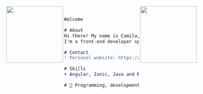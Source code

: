 <img align="right" height="150" src="https://media.giphy.com/media/vvcvtGPa4hSiN4TgeY/giphy.gif"/>
<img align="left" height="150" src="https://media.giphy.com/media/ao9DUiTKH60XS/giphy.gif"/>

```diff

Welcome

# About
Hi there! My name is Camila,
I'm a front-end developer specializing in fullstack development.

# Contact
! Personal website: https://camilaromualdo.com

# Skills 
+ Angular, Ionic, Java and React.

# 📖 Programming, development and design.

```

<!--
**CamilaRomualdo/camilaromualdo** is a ✨ _special_ ✨ repository because its `README.md` (this file) appears on your GitHub profile.

Here are some ideas to get you started:

- 🔭 I’m currently working on ...
- 🌱 I’m currently learning ...
- 👯 I’m looking to collaborate on ...
- 🤔 I’m looking for help with ...
- 💬 Ask me about ...
- 📫 How to reach me: ...
- 😄 Pronouns: ...
- ⚡ Fun fact: ...
-->
